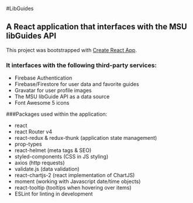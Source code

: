 #LibGuides

## A React application that interfaces with the MSU libGuides API

This project was bootstrapped with [Create React App](https://github.com/facebookincubator/create-react-app).

### It interfaces with the following third-party services:

- Firebase Authentication
- Firebase/Firestore for user data and favorite guides
- Gravatar for user profile images
- The MSU libGuide API as a data source
- Font Awesome 5 icons

###Packages used within the application:

- react
- react Router v4
- react-redux & redux-thunk (application state management)
- prop-types
- react-helmet (meta tags & SEO)
- styled-components (CSS in JS styling)
- axios (http requests)
- validate.js (data validation)
- react-chartjs-2 (react implementation of ChartJS)
- moment (working with Javascript date/time objects)
- react-tooltip (tooltips when hovering over items)
- ESLint for linting in development
